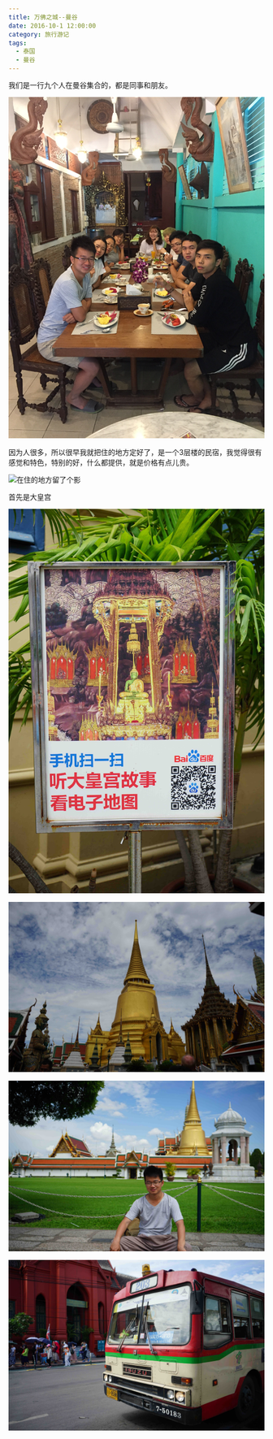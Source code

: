 ```yaml
---
title: 万佛之城--曼谷
date: 2016-10-1 12:00:00
category: 旅行游记
tags:
  - 泰国
  - 曼谷
---
```


我们是一行九个人在曼谷集合的，都是同事和朋友。

![每一个，都是帅哥美女对不对?](万佛之城--曼谷/1.jpg)

因为人很多，所以很早我就把住的地方定好了，是一个3层楼的民宿，我觉得很有感觉和特色，特别的好，什么都提供，就是价格有点儿贵。

![在住的地方留了个影](万佛之城--曼谷/2.jpg)

首先是大皇宫


![还能手机扫一扫](万佛之城--曼谷/3.jpg)

![佛塔林立](万佛之城--曼谷/4.jpg)

![当然要在这里拍个照了](万佛之城--曼谷/5.jpg)

![觉得这个公交车很有感觉](万佛之城--曼谷/6.jpg)

<!--more-->
